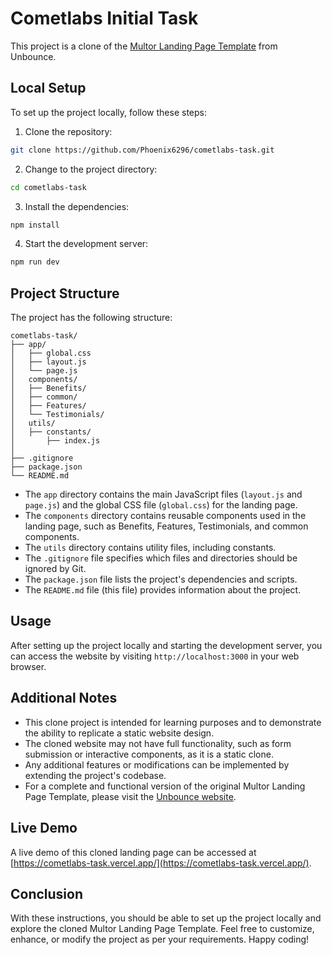 # Cometlabs Initial Task

This project is a clone of the [Multor Landing Page Template](https://unbounce.com/landing-page-template/multor/) from Unbounce.

## Local Setup

To set up the project locally, follow these steps:

1. Clone the repository:

```bash
git clone https://github.com/Phoenix6296/cometlabs-task.git
```

2. Change to the project directory:

```bash
cd cometlabs-task
```

3. Install the dependencies:

```bash
npm install
```

4. Start the development server:

```bash
npm run dev
```

## Project Structure

The project has the following structure:

```
cometlabs-task/
├── app/
│   ├── global.css
│   ├── layout.js
│   └── page.js
│   components/
│   ├── Benefits/
│   ├── common/
│   ├── Features/
│   └── Testimonials/
│   utils/
│   ├── constants/
│       ├── index.js
│
├── .gitignore
├── package.json
└── README.md
```

- The `app` directory contains the main JavaScript files (`layout.js` and `page.js`) and the global CSS file (`global.css`) for the landing page.
- The `components` directory contains reusable components used in the landing page, such as Benefits, Features, Testimonials, and common components.
- The `utils` directory contains utility files, including constants.
- The `.gitignore` file specifies which files and directories should be ignored by Git.
- The `package.json` file lists the project's dependencies and scripts.
- The `README.md` file (this file) provides information about the project.

## Usage

After setting up the project locally and starting the development server, you can access the website by visiting `http://localhost:3000` in your web browser.

## Additional Notes

- This clone project is intended for learning purposes and to demonstrate the ability to replicate a static website design.
- The cloned website may not have full functionality, such as form submission or interactive components, as it is a static clone.
- Any additional features or modifications can be implemented by extending the project's codebase.
- For a complete and functional version of the original Multor Landing Page Template, please visit the [Unbounce website](https://unbounce.com/landing-page-template/multor/).

## Live Demo

A live demo of this cloned landing page can be accessed at [https://cometlabs-task.vercel.app/](https://cometlabs-task.vercel.app/).

## Conclusion

With these instructions, you should be able to set up the project locally and explore the cloned Multor Landing Page Template. Feel free to customize, enhance, or modify the project as per your requirements. Happy coding!
